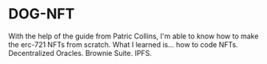 # DOG-NFT

With the help of the guide from Patric Collins, I'm able to know how to make the erc-721 NFTs from scratch. 
What I learned is...
how to code NFTs.
Decentralized Oracles.
Brownie Suite.
IPFS.
